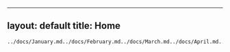 
---
layout: default
title: Home
---
    ../docs/January.md../docs/February.md../docs/March.md../docs/April.md../docs/May.md../docs/June.md../docs/July.md../docs/August.md../docs/September.md../docs/October.md../docs/November.md../docs/December.md